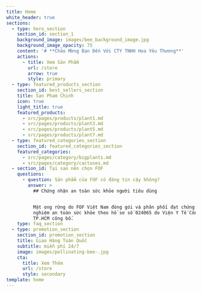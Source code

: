 ```yaml
---
title: Home
white_header: true
sections:
  - type: hero_section
    section_id: section_1
    background_image: images/bee_background_image.jpg
    background_image_opacity: 75
    content: '# **Chào Mừng Bạn Đến Với CTY TNHH Hoa Yêu Thương**'
    actions:
      - title: Xem Sản Phẩm
        url: /store
        arrow: true
        style: primary
  - type: featured_products_section
    section_id: best_sellers_section
    title: San Pham Chinh
    icon: true
    light_title: true
    featured_products:
      - src/pages/products/plant1.md
      - src/pages/products/plant3.md
      - src/pages/products/plant5.md
      - src/pages/products/plant7.md
  - type: featured_categories_section
    section_id: featured_categories_section
    featured_categories:
      - src/pages/category/bigplants.md
      - src/pages/category/cactuses.md
  - section_id: Tại sao nên chọn FOF
    questions:
      - question: Sản phẩm của FOF có đáng tin cậy không?
        answer: >
          ## Chứng nhận an toàn sức khỏe người tiêu dùng


          Mật ong rừng do FOF Việt Nam đóng gói và phân phối đạt chứng nhận kiểm
          nghiệm an toàn sức khỏe theo hồ sơ số 024065 do Viện Y Tế Công Cộng
          TP.HCM công bố.
    type: faq_section
  - type: promotion_section
    section_id: promotion_section
    title: Giao Hàng Toàn Quốc
    subtitle: miễn phí 24/7
    image: images/pollinating-bee-.jpg
    cta:
      title: Xem Thêm
      url: /store
      style: secondary
template: home
---
```


